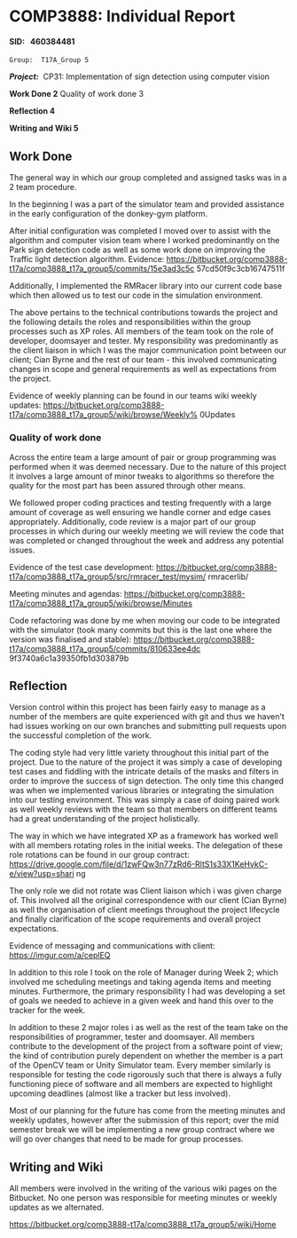 # COMP3888: Individual Report

#### SID: ​ ​ 460384481

```
Group: ​ ​T17A_Group 5
```
**_Project:_** ​ CP31: Implementation of sign detection using computer vision


**Work Done 2**
Quality of work done 3

**Reflection 4**

**Writing and Wiki 5**

## Work Done

The general way in which our group completed and assigned tasks was in a 2 team
procedure.

In the beginning I was a part of the simulator team and provided assistance in the early
configuration of the donkey-gym platform.

After initial configuration was completed I moved over to assist with the algorithm and
computer vision team where I worked predominantly on the Park sign detection code as
well as some work done on improving the Traffic light detection algorithm. Evidence:
https://bitbucket.org/comp3888-t17a/comp3888_t17a_group5/commits/15e3ad3c5c
57cd50f9c3cb16747511f

Additionally, I implemented the RMRacer library into our current code base which then
allowed us to test our code in the simulation environment.

The above pertains to the technical contributions towards the project and the following
details the roles and responsibilities within the group processes such as XP roles. All
members of the team took on the role of developer, doomsayer and tester. My
responsibility was predominantly as the client liaison in which I was the major
communication point between our client; Cian Byrne and the rest of our team - this
involved communicating changes in scope and general requirements as well as
expectations from the project.


Evidence of weekly planning can be found in our teams wiki weekly updates:
https://bitbucket.org/comp3888-t17a/comp3888_t17a_group5/wiki/browse/Weekly%
0Updates

### Quality of work done

Across the entire team a large amount of pair or group programming was performed when
it was deemed necessary. Due to the nature of this project it involves a large amount of
minor tweaks to algorithms so therefore the quality for the most part has been assured
through other means.

We followed proper coding practices and testing frequently with a large amount of
coverage as well ensuring we handle corner and edge cases appropriately. Additionally,
code review is a major part of our group processes in which during our weekly meeting we
will review the code that was completed or changed throughout the week and address any
potential issues.

Evidence of the test case development:
https://bitbucket.org/comp3888-t17a/comp3888_t17a_group5/src/rmracer_test/mysim/
rmracerlib/

Meeting minutes and agendas:
https://bitbucket.org/comp3888-t17a/comp3888_t17a_group5/wiki/browse/Minutes

Code refactoring was done by me when moving our code to be integrated with the
simulator (took many commits but this is the last one where the version was finalised and
stable):
https://bitbucket.org/comp3888-t17a/comp3888_t17a_group5/commits/810633ee4dc
9f3740a6c1a39350fb1d303879b


## Reflection

Version control within this project has been fairly easy to manage as a number of the
members are quite experienced with git and thus we haven't had issues working on our
own branches and submitting pull requests upon the successful completion of the work.

The coding style had very little variety throughout this initial part of the project. Due to the
nature of the project it was simply a case of developing test cases and fiddling with the
intricate details of the masks and filters in order to improve the success of sign detection.
The only time this changed was when we implemented various libraries or integrating the
simulation into our testing environment. This was simply a case of doing paired work as
well weekly reviews with the team so that members on different teams had a great
understanding of the project holistically.

The way in which we have integrated XP as a framework has worked well with all members
rotating roles in the initial weeks. The delegation of these role rotations can be found in our
group contract:
https://drive.google.com/file/d/1zwFQw3n77zRd6-RltS1s33X1KeHvkC-e/view?usp=shari
ng

The only role we did not rotate was Client liaison which i was given charge of. This involved
all the original correspondence with our client (Cian Byrne) as well the organisation of
client meetings throughout the project lifecycle and finally clarification of the scope
requirements and overall project expectations.

Evidence of messaging and communications with client: ​https://imgur.com/a/ceplEQ

In addition to this role I took on the role of Manager during Week 2; which involved me
scheduling meetings and taking agenda items and meeting minutes. Furthermore, the
primary responsibility I had was developing a set of goals we needed to achieve in a given
week and hand this over to the tracker for the week.


In addition to these 2 major roles i as well as the rest of the team take on the
responsibilities of programmer, tester and doomsayer. All members contribute to the
development of the project from a software point of view; the kind of contribution purely
dependent on whether the member is a part of the OpenCV team or Unity Simulator team.
Every member similarly is responsible for testing the code rigorously such that there is
always a fully functioning piece of software and all members are expected to highlight
upcoming deadlines (almost like a tracker but less involved).

Most of our planning for the future has come from the meeting minutes and weekly
updates, however after the submission of this report; over the mid semester break we will
be implementing a new group contract where we will go over changes that need to be made
for group processes.

## Writing and Wiki

All members were involved in the writing of the various wiki pages on the Bitbucket. No
one person was responsible for meeting minutes or weekly updates as we alternated.

https://bitbucket.org/comp3888-t17a/comp3888_t17a_group5/wiki/Home